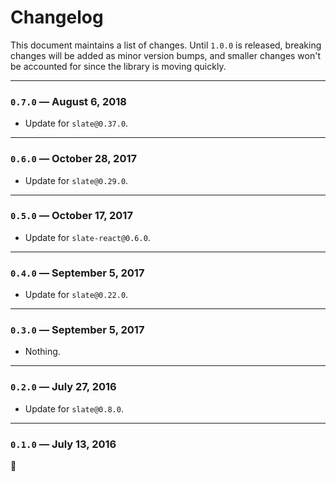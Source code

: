 # Changelog

This document maintains a list of changes. Until `1.0.0` is released, breaking changes will be added as minor version bumps, and smaller changes won't be accounted for since the library is moving quickly.

---

### `0.7.0` — August 6, 2018

- Update for `slate@0.37.0`.

---

### `0.6.0` — October 28, 2017

- Update for `slate@0.29.0`.

---

### `0.5.0` — October 17, 2017

- Update for `slate-react@0.6.0`.

---

### `0.4.0` — September 5, 2017

- Update for `slate@0.22.0`.

---

### `0.3.0` — September 5, 2017

- Nothing.

---

### `0.2.0` — July 27, 2016

- Update for `slate@0.8.0`.

---

### `0.1.0` — July 13, 2016

:tada:
